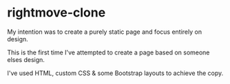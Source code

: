# rightmove-clone

My intention was to create a purely static page and focus entirely on design. 

This is the first time I've attempted to create a page based on someone elses design.

I've used HTML, custom CSS & some Bootstrap layouts to achieve the copy.
